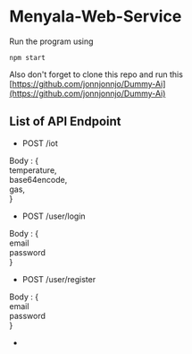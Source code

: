 # Menyala-Web-Service


Run the program using
```
npm start
```

Also don't forget to clone this repo and run this
[https://github.com/jonnjonnjo/Dummy-Ai](https://github.com/jonnjonnjo/Dummy-Ai)

## List of API Endpoint
- POST /iot 

Body : {                    <br>
    temperature,         <br>
    base64encode,       <br>
    gas,                       <br>
}

- POST /user/login

Body : {                         <br>
    email                      <br>
    password                <br>
}

- POST /user/register

Body : {                         <br>
    email                      <br>
    password                <br>
}

- 


